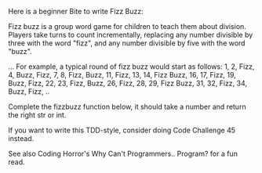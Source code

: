 Here is a beginner Bite to write Fizz Buzz:

Fizz buzz is a group word game for children to teach them about division. Players take turns to count incrementally, replacing any number divisible by three with the word "fizz", and any number divisible by five with the word "buzz".

...
For example, a typical round of fizz buzz would start as follows:
        1, 2, Fizz, 4, Buzz, Fizz, 7, 8, Fizz, Buzz, 11, Fizz, 13, 14, Fizz Buzz, 16, 17, Fizz, 19, Buzz, Fizz, 22, 23, Fizz, Buzz, 26, Fizz, 28, 29, Fizz Buzz, 31, 32, Fizz, 34, Buzz, Fizz, ..

Complete the fizzbuzz function below, it should take a number and return the right str or int.

If you want to write this TDD-style, consider doing Code Challenge 45 instead.

See also Coding Horror's Why Can't Programmers.. Program? for a fun read. 
